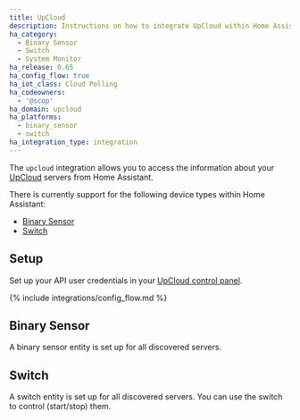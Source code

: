 ```yaml
---
title: UpCloud
description: Instructions on how to integrate UpCloud within Home Assistant.
ha_category:
  - Binary Sensor
  - Switch
  - System Monitor
ha_release: 0.65
ha_config_flow: true
ha_iot_class: Cloud Polling
ha_codeowners:
  - '@scop'
ha_domain: upcloud
ha_platforms:
  - binary_sensor
  - switch
ha_integration_type: integration
---
```


The `upcloud` integration allows you to access the information about your [UpCloud](https://upcloud.com/) servers from Home Assistant.

There is currently support for the following device types within Home Assistant:

- [Binary Sensor](#binary-sensor)
- [Switch](#switch)

## Setup

Set up your API user credentials in your [UpCloud control panel](https://hub.upcloud.com/).

{% include integrations/config_flow.md %}

## Binary Sensor

A binary sensor entity is set up for all discovered servers.

## Switch

A switch entity is set up for all discovered servers. You can use the switch to control (start/stop) them.
